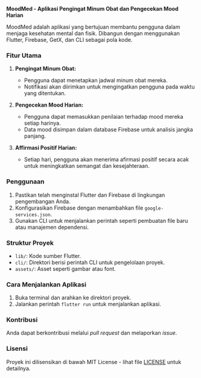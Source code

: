 **MoodMed - Aplikasi Pengingat Minum Obat dan Pengecekan Mood Harian**

MoodMed adalah aplikasi yang bertujuan membantu pengguna dalam menjaga kesehatan mental dan fisik. Dibangun dengan menggunakan Flutter, Firebase, GetX, dan CLI sebagai pola kode.

### Fitur Utama
1. **Pengingat Minum Obat:**
   - Pengguna dapat menetapkan jadwal minum obat mereka.
   - Notifikasi akan diirimkan untuk mengingatkan pengguna pada waktu yang ditentukan.

2. **Pengecekan Mood Harian:**
   - Pengguna dapat memasukkan penilaian terhadap mood mereka setiap harinya.
   - Data mood disimpan dalam database Firebase untuk analisis jangka panjang.

3. **Affirmasi Positif Harian:**
   - Setiap hari, pengguna akan menerima afirmasi positif secara acak untuk meningkatkan semangat dan kesejahteraan.

### Penggunaan
1. Pastikan telah menginstal Flutter dan Firebase di lingkungan pengembangan Anda.
2. Konfigurasikan Firebase dengan menambahkan file `google-services.json`.
3. Gunakan CLI untuk menjalankan perintah seperti pembuatan file baru atau manajemen dependensi.

### Struktur Proyek
- `lib/`: Kode sumber Flutter.
- `cli/`: Direktori berisi perintah CLI untuk pengelolaan proyek.
- `assets/`: Asset seperti gambar atau font.

### Cara Menjalankan Aplikasi
1. Buka terminal dan arahkan ke direktori proyek.
2. Jalankan perintah `flutter run` untuk menjalankan aplikasi.

### Kontribusi
Anda dapat berkontribusi melalui *pull request* dan melaporkan *issue*.

### Lisensi
Proyek ini dilisensikan di bawah MIT License - lihat file [LICENSE](LICENSE) untuk detailnya.
